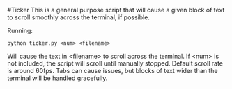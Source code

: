 #Ticker
This is a general purpose script that will cause a given block of text to scroll smoothly across the terminal, if possible.

Running:
```
python ticker.py <num> <filename>
```
Will cause the text in \<filename\> to scroll across the terminal. If \<num\> is not included, the script will scroll until manually stopped. Default scroll rate is around 60fps.
Tabs can cause issues, but blocks of text wider than the terminal will be handled gracefully.

